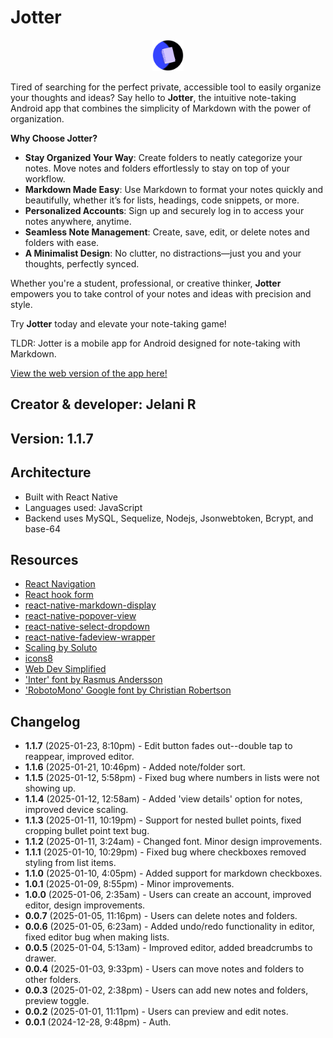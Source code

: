 # Jotter

<center><img src='./assets/imgs/jotter-circle.png#jotter' alt='Jotter logo' height='50px' width='50px'/></center>

Tired of searching for the perfect private, accessible tool to easily organize your thoughts and ideas? Say hello to **Jotter**, the intuitive note-taking Android app that combines the simplicity of Markdown with the power of organization.

**Why Choose Jotter?**

- **Stay Organized Your Way**: Create folders to neatly categorize your notes. Move notes and folders effortlessly to stay on top of your workflow.
- **Markdown Made Easy**: Use Markdown to format your notes quickly and beautifully, whether it’s for lists, headings, code snippets, or more.
- **Personalized Accounts**: Sign up and securely log in to access your notes anywhere, anytime.
- **Seamless Note Management**: Create, save, edit, or delete notes and folders with ease.
- **A Minimalist Design**: No clutter, no distractions—just you and your thoughts, perfectly synced.

Whether you're a student, professional, or creative thinker, **Jotter** empowers you to take control of your notes and ideas with precision and style.

Try **Jotter** today and elevate your note-taking game!

TLDR: Jotter is a mobile app for Android designed for note-taking with Markdown.

[View the web version of the app here!](https://github.com/jchips/jotter)

## Creator & developer: Jelani R

## Version: 1.1.7

## Architecture

- Built with React Native
- Languages used: JavaScript
- Backend uses MySQL, Sequelize, Nodejs, Jsonwebtoken, Bcrypt, and base-64

## Resources

- [React Navigation](https://reactnavigation.org/)
- [React hook form](https://react-hook-form.com/)
- [react-native-markdown-display](https://github.com/iamacup/react-native-markdown-display/tree/master)
- [react-native-popover-view](https://www.npmjs.com/package/react-native-popover-view?activeTab=readme#from)
- [react-native-select-dropdown](https://github.com/AdelRedaa97/react-native-select-dropdown?tab=readme-ov-file)
- [react-native-fadeview-wrapper](https://github.com/aliunco/react-native-fadeview)
- [Scaling by Soluto](https://medium.com/soluto-engineering/size-matters-5aeeb462900a)
- [icons8](https://icons8.com/)
- [Web Dev Simplified](https://youtu.be/6XTRElVAZ9Y)
- ['Inter' font by Rasmus Andersson](https://github.com/rsms/inter)
- ['RobotoMono' Google font by Christian Robertson](https://fonts.google.com/specimen/Roboto+Mono)

## Changelog

- **1.1.7** (2025-01-23, 8:10pm) - Edit button fades out--double tap to reappear, improved editor.
- **1.1.6** (2025-01-21, 10:46pm) - Added note/folder sort.
- **1.1.5** (2025-01-12, 5:58pm) - Fixed bug where numbers in lists were not showing up.
- **1.1.4** (2025-01-12, 12:58am) - Added 'view details' option for notes, improved device scaling.
- **1.1.3** (2025-01-11, 10:19pm) - Support for nested bullet points, fixed cropping bullet point text bug.
- **1.1.2** (2025-01-11, 3:24am) - Changed font. Minor design improvements.
- **1.1.1** (2025-01-10, 10:29pm) - Fixed bug where checkboxes removed styling from list items.
- **1.1.0** (2025-01-10, 4:05pm) - Added support for markdown checkboxes.
- **1.0.1** (2025-01-09, 8:55pm) - Minor improvements.
- **1.0.0** (2025-01-06, 2:35am) - Users can create an account, improved editor, design improvements.
- **0.0.7** (2025-01-05, 11:16pm) - Users can delete notes and folders.
- **0.0.6** (2025-01-05, 6:23am) - Added undo/redo functionality in editor, fixed editor bug when making lists.
- **0.0.5** (2025-01-04, 5:13am) - Improved editor, added breadcrumbs to drawer.
- **0.0.4** (2025-01-03, 9:33pm) - Users can move notes and folders to other folders.
- **0.0.3** (2025-01-02, 2:38pm) - Users can add new notes and folders, preview toggle.
- **0.0.2** (2025-01-01, 11:11pm) - Users can preview and edit notes.
- **0.0.1** (2024-12-28, 9:48pm) - Auth.
